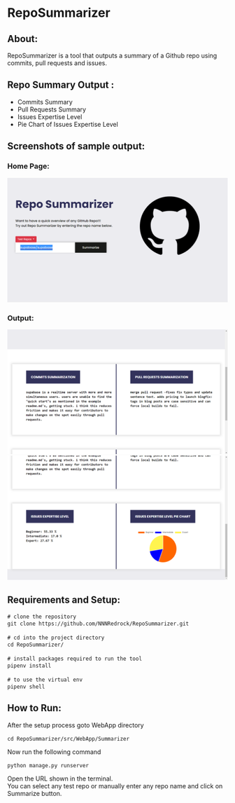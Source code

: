 # RepoSummarizer
## About:
RepoSummarizer is a tool that outputs a summary of a Github repo using commits, pull requests and issues.
## Repo Summary Output :
* Commits Summary
* Pull Requests Summary
* Issues Expertise Level 
* Pie Chart of Issues Expertise Level
## Screenshots of sample output:
### Home Page:
![Alt text](./images/home.png)
### Output:
![Alt text](./images/main1.png)
![Alt text](./images/main2.png)
## Requirements and Setup:
```console
# clone the repository 
git clone https://github.com/NNNRedrock/RepoSummarizer.git

# cd into the project directory
cd RepoSummarizer/

# install packages required to run the tool
pipenv install

# to use the virtual env
pipenv shell
```
## How to Run:
After the setup process goto WebApp directory
```console
cd RepoSummarizer/src/WebApp/Summarizer
```
Now run the following command
```console
python manage.py runserver
```
Open the URL shown in the terminal. <br/>
You can select any test repo or manually enter any repo name and click on Summarize button.

